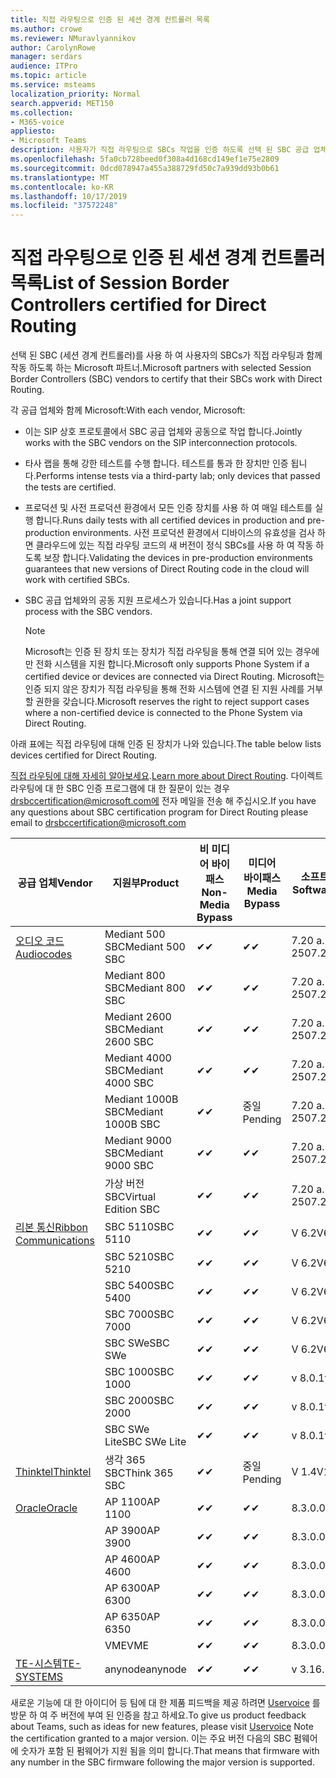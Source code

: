 ```yaml
---
title: 직접 라우팅으로 인증 된 세션 경계 컨트롤러 목록
ms.author: crowe
ms.reviewer: NMuravlyannikov
author: CarolynRowe
manager: serdars
audience: ITPro
ms.topic: article
ms.service: msteams
localization_priority: Normal
search.appverid: MET150
ms.collection:
- M365-voice
appliesto:
- Microsoft Teams
description: 사용자가 직접 라우팅으로 SBCs 작업을 인증 하도록 선택 된 SBC 공급 업체와의 협력 파트너.
ms.openlocfilehash: 5fa0cb728beed0f308a4d168cd149ef1e75e2809
ms.sourcegitcommit: 0dcd078947a455a388729fd50c7a939dd93b0b61
ms.translationtype: MT
ms.contentlocale: ko-KR
ms.lasthandoff: 10/17/2019
ms.locfileid: "37572248"
---
```

# <a name="list-of-session-border-controllers-certified-for-direct-routing"></a><span data-ttu-id="637b5-103">직접 라우팅으로 인증 된 세션 경계 컨트롤러 목록</span><span class="sxs-lookup"><span data-stu-id="637b5-103">List of Session Border Controllers certified for Direct Routing</span></span>

<span data-ttu-id="637b5-104">선택 된 SBC (세션 경계 컨트롤러)를 사용 하 여 사용자의 SBCs가 직접 라우팅과 함께 작동 하도록 하는 Microsoft 파트너.</span><span class="sxs-lookup"><span data-stu-id="637b5-104">Microsoft partners with selected Session Border Controllers (SBC) vendors to certify that their SBCs work with Direct Routing.</span></span> 

<span data-ttu-id="637b5-105">각 공급 업체와 함께 Microsoft:</span><span class="sxs-lookup"><span data-stu-id="637b5-105">With each vendor, Microsoft:</span></span> 

- <span data-ttu-id="637b5-106">이는 SIP 상호 프로토콜에서 SBC 공급 업체와 공동으로 작업 합니다.</span><span class="sxs-lookup"><span data-stu-id="637b5-106">Jointly works with the SBC vendors on the SIP interconnection protocols.</span></span>
- <span data-ttu-id="637b5-107">타사 랩을 통해 강한 테스트를 수행 합니다. 테스트를 통과 한 장치만 인증 됩니다.</span><span class="sxs-lookup"><span data-stu-id="637b5-107">Performs intense tests via a third-party lab; only devices that passed the tests are certified.</span></span> 
- <span data-ttu-id="637b5-108">프로덕션 및 사전 프로덕션 환경에서 모든 인증 장치를 사용 하 여 매일 테스트를 실행 합니다.</span><span class="sxs-lookup"><span data-stu-id="637b5-108">Runs daily tests with all certified devices in production and pre-production environments.</span></span> <span data-ttu-id="637b5-109">사전 프로덕션 환경에서 디바이스의 유효성을 검사 하면 클라우드에 있는 직접 라우팅 코드의 새 버전이 정식 SBCs를 사용 하 여 작동 하도록 보장 합니다.</span><span class="sxs-lookup"><span data-stu-id="637b5-109">Validating the devices in pre-production environments guarantees that new versions of Direct Routing code in the cloud will work with certified SBCs.</span></span> 
- <span data-ttu-id="637b5-110">SBC 공급 업체와의 공동 지원 프로세스가 있습니다.</span><span class="sxs-lookup"><span data-stu-id="637b5-110">Has a joint support process with the SBC vendors.</span></span>


  > [!NOTE]
  > <span data-ttu-id="637b5-111">Microsoft는 인증 된 장치 또는 장치가 직접 라우팅을 통해 연결 되어 있는 경우에만 전화 시스템을 지원 합니다.</span><span class="sxs-lookup"><span data-stu-id="637b5-111">Microsoft only supports Phone System if a certified device or devices are connected via Direct Routing.</span></span> <span data-ttu-id="637b5-112">Microsoft는 인증 되지 않은 장치가 직접 라우팅을 통해 전화 시스템에 연결 된 지원 사례를 거부할 권한을 갖습니다.</span><span class="sxs-lookup"><span data-stu-id="637b5-112">Microsoft reserves the right to reject support cases where a non-certified device is connected to the Phone System via Direct Routing.</span></span> 

<span data-ttu-id="637b5-113">아래 표에는 직접 라우팅에 대해 인증 된 장치가 나와 있습니다.</span><span class="sxs-lookup"><span data-stu-id="637b5-113">The table below lists devices certified for Direct Routing.</span></span> 

<span data-ttu-id="637b5-114">[직접 라우팅에 대해 자세히 알아보세요](https://aka.ms/dr).</span><span class="sxs-lookup"><span data-stu-id="637b5-114">[Learn more about Direct Routing](https://aka.ms/dr).</span></span> <span data-ttu-id="637b5-115">다이렉트 라우팅에 대 한 SBC 인증 프로그램에 대 한 질문이 있는 경우 drsbccertification@microsoft.com에 전자 메일을 전송 해 주십시오.</span><span class="sxs-lookup"><span data-stu-id="637b5-115">If you have any questions about SBC certification program for Direct Routing please email to drsbccertification@microsoft.com</span></span>


|                                                       <span data-ttu-id="637b5-116">공급 업체</span><span class="sxs-lookup"><span data-stu-id="637b5-116">Vendor</span></span>                                                        |       <span data-ttu-id="637b5-117">지원부</span><span class="sxs-lookup"><span data-stu-id="637b5-117">Product</span></span>       | <span data-ttu-id="637b5-118">비 미디어 바이패스</span><span class="sxs-lookup"><span data-stu-id="637b5-118">Non-Media Bypass</span></span> | <span data-ttu-id="637b5-119">미디어 바이패스</span><span class="sxs-lookup"><span data-stu-id="637b5-119">Media Bypass</span></span> | <span data-ttu-id="637b5-120">소프트웨어 버전</span><span class="sxs-lookup"><span data-stu-id="637b5-120">Software Version</span></span> |
|---------------------------------------------------------------------------------------------------------------------|---------------------|------------------|--------------|------------------|
| [<span data-ttu-id="637b5-121">오디오 코드</span><span class="sxs-lookup"><span data-stu-id="637b5-121">Audiocodes</span></span>](https://www.audiocodes.com/solutions-products/products/products-for-microsoft-365/direct-routing-for-microsoft-teams) |   <span data-ttu-id="637b5-122">Mediant 500 SBC</span><span class="sxs-lookup"><span data-stu-id="637b5-122">Mediant 500 SBC</span></span>   |     <span data-ttu-id="637b5-123">&#10004;</span><span class="sxs-lookup"><span data-stu-id="637b5-123">&#10004;</span></span>     |   <span data-ttu-id="637b5-124">&#10004;</span><span class="sxs-lookup"><span data-stu-id="637b5-124">&#10004;</span></span>    |  <span data-ttu-id="637b5-125">7.20 a. 250</span><span class="sxs-lookup"><span data-stu-id="637b5-125">7.20A.250</span></span>   |
|                                                                                                                     |   <span data-ttu-id="637b5-126">Mediant 800 SBC</span><span class="sxs-lookup"><span data-stu-id="637b5-126">Mediant 800 SBC</span></span>   |     <span data-ttu-id="637b5-127">&#10004;</span><span class="sxs-lookup"><span data-stu-id="637b5-127">&#10004;</span></span>     |   <span data-ttu-id="637b5-128">&#10004;</span><span class="sxs-lookup"><span data-stu-id="637b5-128">&#10004;</span></span>     |  <span data-ttu-id="637b5-129">7.20 a. 250</span><span class="sxs-lookup"><span data-stu-id="637b5-129">7.20A.250</span></span>   |
|                                                                                                                     |  <span data-ttu-id="637b5-130">Mediant 2600 SBC</span><span class="sxs-lookup"><span data-stu-id="637b5-130">Mediant 2600 SBC</span></span>   |     <span data-ttu-id="637b5-131">&#10004;</span><span class="sxs-lookup"><span data-stu-id="637b5-131">&#10004;</span></span>     |   <span data-ttu-id="637b5-132">&#10004;</span><span class="sxs-lookup"><span data-stu-id="637b5-132">&#10004;</span></span>    |  <span data-ttu-id="637b5-133">7.20 a. 250</span><span class="sxs-lookup"><span data-stu-id="637b5-133">7.20A.250</span></span>   |
|                                                                                                                     |  <span data-ttu-id="637b5-134">Mediant 4000 SBC</span><span class="sxs-lookup"><span data-stu-id="637b5-134">Mediant 4000 SBC</span></span>   |     <span data-ttu-id="637b5-135">&#10004;</span><span class="sxs-lookup"><span data-stu-id="637b5-135">&#10004;</span></span>     |   <span data-ttu-id="637b5-136">&#10004;</span><span class="sxs-lookup"><span data-stu-id="637b5-136">&#10004;</span></span>     |  <span data-ttu-id="637b5-137">7.20 a. 250</span><span class="sxs-lookup"><span data-stu-id="637b5-137">7.20A.250</span></span>   |
|                                                                                                                     | <span data-ttu-id="637b5-138">Mediant 1000B SBC</span><span class="sxs-lookup"><span data-stu-id="637b5-138">Mediant 1000B  SBC</span></span>  |     <span data-ttu-id="637b5-139">&#10004;</span><span class="sxs-lookup"><span data-stu-id="637b5-139">&#10004;</span></span>     |   <span data-ttu-id="637b5-140">중일</span><span class="sxs-lookup"><span data-stu-id="637b5-140">Pending</span></span>     |  <span data-ttu-id="637b5-141">7.20 a. 250</span><span class="sxs-lookup"><span data-stu-id="637b5-141">7.20A.250</span></span>  |
|                                                                                                                     | <span data-ttu-id="637b5-142">Mediant 9000 SBC</span><span class="sxs-lookup"><span data-stu-id="637b5-142">Mediant 9000  SBC</span></span>  |     <span data-ttu-id="637b5-143">&#10004;</span><span class="sxs-lookup"><span data-stu-id="637b5-143">&#10004;</span></span>     |   <span data-ttu-id="637b5-144">&#10004;</span><span class="sxs-lookup"><span data-stu-id="637b5-144">&#10004;</span></span>     |  <span data-ttu-id="637b5-145">7.20 a. 250</span><span class="sxs-lookup"><span data-stu-id="637b5-145">7.20A.250</span></span>   |                                                                       
|                                                                                                                     | <span data-ttu-id="637b5-146">가상 버전 SBC</span><span class="sxs-lookup"><span data-stu-id="637b5-146">Virtual Edition SBC</span></span> |     <span data-ttu-id="637b5-147">&#10004;</span><span class="sxs-lookup"><span data-stu-id="637b5-147">&#10004;</span></span>     |   <span data-ttu-id="637b5-148">&#10004;</span><span class="sxs-lookup"><span data-stu-id="637b5-148">&#10004;</span></span>     |  <span data-ttu-id="637b5-149">7.20 a. 250</span><span class="sxs-lookup"><span data-stu-id="637b5-149">7.20A.250</span></span> |
|  [<span data-ttu-id="637b5-150">리본 통신</span><span class="sxs-lookup"><span data-stu-id="637b5-150">Ribbon Communications</span></span>](https://ribboncommunications.com/solutions/enterprise-solutions/microsoft-skype-business)  |      <span data-ttu-id="637b5-151">SBC 5110</span><span class="sxs-lookup"><span data-stu-id="637b5-151">SBC 5110</span></span>       |     <span data-ttu-id="637b5-152">&#10004;</span><span class="sxs-lookup"><span data-stu-id="637b5-152">&#10004;</span></span>     |   <span data-ttu-id="637b5-153">&#10004;</span><span class="sxs-lookup"><span data-stu-id="637b5-153">&#10004;</span></span>    |       <span data-ttu-id="637b5-154">V 6.2</span><span class="sxs-lookup"><span data-stu-id="637b5-154">V6.2</span></span>       |
|                                                                                                                     |      <span data-ttu-id="637b5-155">SBC 5210</span><span class="sxs-lookup"><span data-stu-id="637b5-155">SBC 5210</span></span>       |     <span data-ttu-id="637b5-156">&#10004;</span><span class="sxs-lookup"><span data-stu-id="637b5-156">&#10004;</span></span>     |  <span data-ttu-id="637b5-157">&#10004;</span><span class="sxs-lookup"><span data-stu-id="637b5-157">&#10004;</span></span>    |       <span data-ttu-id="637b5-158">V 6.2</span><span class="sxs-lookup"><span data-stu-id="637b5-158">V6.2</span></span>       |
|                                                                                                                     |      <span data-ttu-id="637b5-159">SBC 5400</span><span class="sxs-lookup"><span data-stu-id="637b5-159">SBC 5400</span></span>       |     <span data-ttu-id="637b5-160">&#10004;</span><span class="sxs-lookup"><span data-stu-id="637b5-160">&#10004;</span></span>     |   <span data-ttu-id="637b5-161">&#10004;</span><span class="sxs-lookup"><span data-stu-id="637b5-161">&#10004;</span></span>   |       <span data-ttu-id="637b5-162">V 6.2</span><span class="sxs-lookup"><span data-stu-id="637b5-162">V6.2</span></span>       |
|                                                                                                                     |      <span data-ttu-id="637b5-163">SBC 7000</span><span class="sxs-lookup"><span data-stu-id="637b5-163">SBC 7000</span></span>       |     <span data-ttu-id="637b5-164">&#10004;</span><span class="sxs-lookup"><span data-stu-id="637b5-164">&#10004;</span></span>     |   <span data-ttu-id="637b5-165">&#10004;</span><span class="sxs-lookup"><span data-stu-id="637b5-165">&#10004;</span></span>    |       <span data-ttu-id="637b5-166">V 6.2</span><span class="sxs-lookup"><span data-stu-id="637b5-166">V6.2</span></span>       |
|                                                                                                                     |       <span data-ttu-id="637b5-167">SBC SWe</span><span class="sxs-lookup"><span data-stu-id="637b5-167">SBC SWe</span></span>       |     <span data-ttu-id="637b5-168">&#10004;</span><span class="sxs-lookup"><span data-stu-id="637b5-168">&#10004;</span></span>     |   <span data-ttu-id="637b5-169">&#10004;</span><span class="sxs-lookup"><span data-stu-id="637b5-169">&#10004;</span></span>   |       <span data-ttu-id="637b5-170">V 6.2</span><span class="sxs-lookup"><span data-stu-id="637b5-170">V6.2</span></span>       |
|                                                                                                                     |      <span data-ttu-id="637b5-171">SBC 1000</span><span class="sxs-lookup"><span data-stu-id="637b5-171">SBC 1000</span></span>       |     <span data-ttu-id="637b5-172">&#10004;</span><span class="sxs-lookup"><span data-stu-id="637b5-172">&#10004;</span></span>     |   <span data-ttu-id="637b5-173">&#10004;</span><span class="sxs-lookup"><span data-stu-id="637b5-173">&#10004;</span></span>    |      <span data-ttu-id="637b5-174">v 8.0.1</span><span class="sxs-lookup"><span data-stu-id="637b5-174">v8.0.1</span></span>     |
|                                                                                                                     |      <span data-ttu-id="637b5-175">SBC 2000</span><span class="sxs-lookup"><span data-stu-id="637b5-175">SBC 2000</span></span>       |     <span data-ttu-id="637b5-176">&#10004;</span><span class="sxs-lookup"><span data-stu-id="637b5-176">&#10004;</span></span>     |   <span data-ttu-id="637b5-177">&#10004;</span><span class="sxs-lookup"><span data-stu-id="637b5-177">&#10004;</span></span>   |     <span data-ttu-id="637b5-178">v 8.0.1</span><span class="sxs-lookup"><span data-stu-id="637b5-178">v8.0.1</span></span>     |
|                                                                                                                     |    <span data-ttu-id="637b5-179">SBC SWe Lite</span><span class="sxs-lookup"><span data-stu-id="637b5-179">SBC SWe Lite</span></span>     |     <span data-ttu-id="637b5-180">&#10004;</span><span class="sxs-lookup"><span data-stu-id="637b5-180">&#10004;</span></span>     |  <span data-ttu-id="637b5-181">&#10004;</span><span class="sxs-lookup"><span data-stu-id="637b5-181">&#10004;</span></span>    |      <span data-ttu-id="637b5-182">v 8.0.1</span><span class="sxs-lookup"><span data-stu-id="637b5-182">v8.0.1</span></span>    |
|                     [<span data-ttu-id="637b5-183">Thinktel</span><span class="sxs-lookup"><span data-stu-id="637b5-183">Thinktel</span></span>](https://www.thinktel.ca/services/think-365/think-365-overview/)                      |    <span data-ttu-id="637b5-184">생각 365 SBC</span><span class="sxs-lookup"><span data-stu-id="637b5-184">Think 365 SBC</span></span>    |     <span data-ttu-id="637b5-185">&#10004;</span><span class="sxs-lookup"><span data-stu-id="637b5-185">&#10004;</span></span>     |   <span data-ttu-id="637b5-186">중일</span><span class="sxs-lookup"><span data-stu-id="637b5-186">Pending</span></span>    |       <span data-ttu-id="637b5-187">V 1.4</span><span class="sxs-lookup"><span data-stu-id="637b5-187">V1.4</span></span>       |
|                     [<span data-ttu-id="637b5-188">Oracle</span><span class="sxs-lookup"><span data-stu-id="637b5-188">Oracle</span></span>](https://www.oracle.com/industries/communications/enterprise-session-border-controller/microsoft.html)                      |    <span data-ttu-id="637b5-189">AP 1100</span><span class="sxs-lookup"><span data-stu-id="637b5-189">AP 1100</span></span>      |    <span data-ttu-id="637b5-190">&#10004;</span><span class="sxs-lookup"><span data-stu-id="637b5-190">&#10004;</span></span>     |    <span data-ttu-id="637b5-191">&#10004;</span><span class="sxs-lookup"><span data-stu-id="637b5-191">&#10004;</span></span>    |   <span data-ttu-id="637b5-192">8.3.0.0.1</span><span class="sxs-lookup"><span data-stu-id="637b5-192">8.3.0.0.1</span></span> |
|                                                                                                                    |    <span data-ttu-id="637b5-193">AP 3900</span><span class="sxs-lookup"><span data-stu-id="637b5-193">AP 3900</span></span>           |    <span data-ttu-id="637b5-194">&#10004;</span><span class="sxs-lookup"><span data-stu-id="637b5-194">&#10004;</span></span>     |    <span data-ttu-id="637b5-195">&#10004;</span><span class="sxs-lookup"><span data-stu-id="637b5-195">&#10004;</span></span>   |   <span data-ttu-id="637b5-196">8.3.0.0.1</span><span class="sxs-lookup"><span data-stu-id="637b5-196">8.3.0.0.1</span></span>  | 
|                                                                                                                    |      <span data-ttu-id="637b5-197">AP 4600</span><span class="sxs-lookup"><span data-stu-id="637b5-197">AP 4600</span></span>         |    <span data-ttu-id="637b5-198">&#10004;</span><span class="sxs-lookup"><span data-stu-id="637b5-198">&#10004;</span></span>   |    <span data-ttu-id="637b5-199">&#10004;</span><span class="sxs-lookup"><span data-stu-id="637b5-199">&#10004;</span></span>     |     <span data-ttu-id="637b5-200">8.3.0.0.1</span><span class="sxs-lookup"><span data-stu-id="637b5-200">8.3.0.0.1</span></span>  |
|                                                                                                                    |      <span data-ttu-id="637b5-201">AP 6300</span><span class="sxs-lookup"><span data-stu-id="637b5-201">AP 6300</span></span>         |    <span data-ttu-id="637b5-202">&#10004;</span><span class="sxs-lookup"><span data-stu-id="637b5-202">&#10004;</span></span>   |    <span data-ttu-id="637b5-203">&#10004;</span><span class="sxs-lookup"><span data-stu-id="637b5-203">&#10004;</span></span>     |     <span data-ttu-id="637b5-204">8.3.0.0.1</span><span class="sxs-lookup"><span data-stu-id="637b5-204">8.3.0.0.1</span></span>  |
|                                                                                                                   |      <span data-ttu-id="637b5-205">AP 6350</span><span class="sxs-lookup"><span data-stu-id="637b5-205">AP 6350</span></span>           |    <span data-ttu-id="637b5-206">&#10004;</span><span class="sxs-lookup"><span data-stu-id="637b5-206">&#10004;</span></span>   |    <span data-ttu-id="637b5-207">&#10004;</span><span class="sxs-lookup"><span data-stu-id="637b5-207">&#10004;</span></span>    |     <span data-ttu-id="637b5-208">8.3.0.0.1</span><span class="sxs-lookup"><span data-stu-id="637b5-208">8.3.0.0.1</span></span>  |                                             
|                                                                                                                    |      <span data-ttu-id="637b5-209">VME</span><span class="sxs-lookup"><span data-stu-id="637b5-209">VME</span></span>           |    <span data-ttu-id="637b5-210">&#10004;</span><span class="sxs-lookup"><span data-stu-id="637b5-210">&#10004;</span></span>    |    <span data-ttu-id="637b5-211">&#10004;</span><span class="sxs-lookup"><span data-stu-id="637b5-211">&#10004;</span></span>    |     <span data-ttu-id="637b5-212">8.3.0.0.1</span><span class="sxs-lookup"><span data-stu-id="637b5-212">8.3.0.0.1</span></span>   |
|                     [<span data-ttu-id="637b5-213">TE-시스템</span><span class="sxs-lookup"><span data-stu-id="637b5-213">TE-SYSTEMS</span></span>](https://www.anynode.de/anynode-and-microsoft-teams/)                               |     <span data-ttu-id="637b5-214">anynode</span><span class="sxs-lookup"><span data-stu-id="637b5-214">anynode</span></span>         |     <span data-ttu-id="637b5-215">&#10004;</span><span class="sxs-lookup"><span data-stu-id="637b5-215">&#10004;</span></span>   |  <span data-ttu-id="637b5-216">&#10004;</span><span class="sxs-lookup"><span data-stu-id="637b5-216">&#10004;</span></span>   |      <span data-ttu-id="637b5-217">v 3.16.2</span><span class="sxs-lookup"><span data-stu-id="637b5-217">v3.16.2</span></span>      |

<span data-ttu-id="637b5-218">새로운 기능에 대 한 아이디어 등 팀에 대 한 제품 피드백을 제공 하려면 [Uservoice](https://microsoftteams.uservoice.com) 를 방문 하 여 주 버전에 부여 된 인증을 참고 하세요.</span><span class="sxs-lookup"><span data-stu-id="637b5-218">To give us product feedback about Teams, such as ideas for new features, please visit [Uservoice](https://microsoftteams.uservoice.com) Note the certification granted to a major version.</span></span> <span data-ttu-id="637b5-219">이는 주요 버전 다음의 SBC 펌웨어에 숫자가 포함 된 펌웨어가 지원 됨을 의미 합니다.</span><span class="sxs-lookup"><span data-stu-id="637b5-219">That means that firmware with any number in the SBC firmware following the major version is supported.</span></span>
